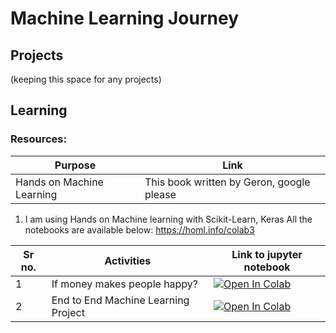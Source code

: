 # Machine Learning Journey

## Projects
(keeping this space for any projects)

## Learning

### Resources:
| Purpose | Link |
| ------ | ----- |
| Hands on Machine Learning | This book written by Geron, google please |



1. I am using Hands on Machine learning with Scikit-Learn, Keras
All the notebooks are available below:
https://homl.info/colab3

| Sr no. |  Activities | Link to jupyter notebook |
| ----------| -------- | ------------------------ | 
| 1 | If money makes people happy? | [![Open In Colab](https://colab.research.google.com/assets/colab-badge.svg)](https://colab.research.google.com/github/aaekay/projects/ML/notebooks/money_happy.ipynb) |
| 2 | End to End Machine Learning Project |  [![Open In Colab](https://colab.research.google.com/assets/colab-badge.svg)](https://colab.research.google.com/github/aaekay/projects/ML/notebooks/02_end_to_end_machine_learning_project.ipynb) | 

